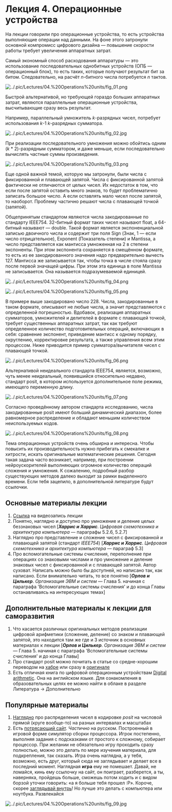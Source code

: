 # Лекция 4. Операционные устройства

На лекции говорили про операционные устройства, то есть устройства выполняющие операции над данными. На фоне этого затронули основной компромисс цифрового дизайна — повышение скорости работы требует увеличения аппаратных затрат.

Самый экономный способ расходования аппаратуры — это использование последовательных однобитных устройств (ОПБ — операционный блок), то есть таких, которые получают результат бит за битом. Следовательно, на расчёт *n*-битного числа потребуется *n* тактов.

![../.pic/Lectures/04.%20Operations%20units/fig_01.png](../.pic/Lectures/04.%20Operations%20units/fig_01.png)

Быстрой альтернативой, но требующей гораздо больших аппаратных затрат, являются параллельные операционные устройства, высчитывающие сразу весь результат.

Например, параллельный умножитель *k*-разрядных чисел, потребует использования *k*-1 *k*-разрядных сумматора.

![../.pic/Lectures/04.%20Operations%20units/fig_02.jpg](../.pic/Lectures/04.%20Operations%20units/fig_02.jpg)

При реализации последовательного умножения можно обойтись одним (*k* * 2)-разрядным сумматором, и даже меньше, если последовательно вычислять частные суммы произведения.

![../.pic/Lectures/04.%20Operations%20units/fig_03.png](../.pic/Lectures/04.%20Operations%20units/fig_03.png)

Еще одной важной темой, которую мы затронули, были числа с фиксированной и плавающей запятой. Числа с фиксированной запятой фактически не отличаются от целых чисел. Их недостаток в том, что если после запятой оставить много знаков, то будет проблематично записать большое число. А если оставлять мало чисел после запятой, то наоборот. Проблему частично решают числа с плавающей точкой (запятой).

Общепринятым стандартом являются числа закодированные по стандарту IEEE754. 32-битный формат таких чисел называют float, а 64-битный называют — double. Такой формат является экспоненциальной записью двоичного числа и содержит три поля Sign (Знак, 1 — если число отрицательное), Exponent (Показатель степени) и Mantissa, а число представляется как мантисса умноженная на 2 в степени экспоненты. При этом экспонента сохраняется в смещённом формате, то есть из ее закодированного значения надо предварительно вычесть 127. Мантисса же записывается так, чтобы точка в числе стояла сразу после первой значащей цифры. При этом эта единица в поле Mantissa не записывается. Она называется подразумеваемой единицей.

![../.pic/Lectures/04.%20Operations%20units/fig_04.png](../.pic/Lectures/04.%20Operations%20units/fig_04.png)

![../.pic/Lectures/04.%20Operations%20units/fig_05.png](../.pic/Lectures/04.%20Operations%20units/fig_05.png)

В примере выше закодировано число 228. Числа, закодированные в таком формате, описывают не любые числа, а значит представляются с определенной погрешностью. Вдобавок, реализация аппаратных сумматоров, умножителей и делителей в формате с плавающей точкой, требует существенных аппаратных затрат, так как требуют определенное количество подготовительных операций, включающих в себя: сравнение экспонент, приведение мантисс к одному порядку, округлению, корректировке результата, а также управления всем этим процессом. Ниже приводится пример сумматора/вычитателя чисел с плавающей точкой.

![../.pic/Lectures/04.%20Operations%20units/fig_06.png](../.pic/Lectures/04.%20Operations%20units/fig_06.png)

Альтернативой неидеального стандарта IEEE754, является, возможно, чуть менее неидеальный, появившийся относительно недавно, стандарт posit, в котором используется дополнительное поле режима, имеющего переменную длину.

![../.pic/Lectures/04.%20Operations%20units/fig_07.png](../.pic/Lectures/04.%20Operations%20units/fig_07.png)

Согласно проведённому автором стандарта исследованию, числа закодированные posit имеют больший динамический диапазон, более равномерное распределение и обладают меньшим количеством неиспользуемых кодов.

![../.pic/Lectures/04.%20Operations%20units/fig_08.png](../.pic/Lectures/04.%20Operations%20units/fig_08.png)

Тема операционных устройств очень обширна и интересна. Чтобы повысить их производительность нужно прибегать к смекалке и хитрости, искать оригинальные математические решения. Сегодня такая задача часто возникает, например, при построении нейроускорителей выполняющих огромное количество операций сложения и умножения. К сожалению, подробный разбор существующих методов далеко выходит за рамки выделенного времени. Если тебя зацепило, в дополнительной литературе будут ссылочки.

## Основные материалы лекции

1. [Ссылка](https://www.youtube.com/watch?v=7YQWjSkhquI) на видеозапись лекции
2. Понятно, наглядно и доступно про умножение и деление целых беззнаковых чисел [***Харрис и Харрис***. *Цифровая схемотехника и архитектура компьютера* — параграфы 5.2.6, 5.2.7]
3. Наглядно про представление и сложение чисел с фиксированной и плавающей запятой (стандарт *IEEE754*) [***Харрис и Харрис***. *Цифровая схемотехника и архитектура компьютера* — параграф 5.3]
4. Про вспомогательные системы счисления, переполнение при операциях со знаковыми числами и про умножение и деление знаковых чисел с фиксированной и с плавающей запятой. Автор суховат. Написать можно было бы доступней, но написано так, как написано. Если внимательно читать, то все понятно [***Орлов и Цилькер***. *Организация ЭВМ и систем* — Глава 5. начиная с параграфа 'Вспомогательные системы счисления' и до конца Главы останавливаясь на интересующих темах]

## Дополнительные материалы к лекции для саморазвития

1. Что касается различных оригинальных методов реализации цифровой арифметики (сложение, деление) со знаком и плавающей запятой, это находится там же где и 3 источник в основных материалах к лекции [***Орлов и Цилькер***. *Организация ЭВМ и систем* — Глава 5. начиная с параграфа 'Вспомогательные системы счисления' и до конца Главы]
2. Про стандарт posit можно почитать в статье со средне-хорошим переводом на [хабре](https://habr.com/ru/post/465723/) или сразу в [оригинале](http://www.johngustafson.net/pdfs/BeatingFloatingPoint.pdf)
3. Есть отличная книга по цифровой операционным устройствам [Digital arithmetic](https://www.sciencedirect.com/book/9781558607989/digital-arithmetic). Она на английском языке. Для ознакомления в образовательных целях ее можно найти в облаке в разделе Литература → Дополнительно

## Популярные материалы

1. [Наглядно](https://cse512-19s.github.io/FP-Well-Rounded/) про распределения чисел в кодировке *posit* на числовой прямой (круге вообще-то) на разных интервалах и масштабах
2. Есть [потрясающий сайт](http://nandgame.com/). *Частично* на русском. Построенный в игровой форме симулятор сборки процессора. Игрок постепенно, выполняя задания с подсказками от простого к сложному, собирает процессор. При желании не обязательно игру проходить сразу полностью, можно это делать по мере изучения материала, для подкрепления, так сказать. Игра очень наглядна, а у тебя, возможно, есть друг, который сюда не заглядывает и делает все в последний момент. Наглядная **игра** ему не помешает. Давай, не ломайся, кинь ему ссылочку на сайт, он поиграет, разберется, а ты, наверняка, пройдешь больше, сможешь потом ходить и с видом борзой уточки говорить: «а я больше тебя прошел :Р». Короче, скорее [заглядывай внутрь](http://nandgame.com/)! Но лучше это делать с компьютера или ноутбука. Развлекайся

![../.pic/Lectures/04.%20Operations%20units/fig_09.jpg](../.pic/Lectures/04.%20Operations%20units/fig_09.jpg)
